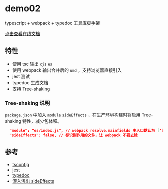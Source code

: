 # demo02

typescript + webpack + typedoc 工具库脚手架

[点击查看在线文档](https://caijf.github.io/lib-demos/demo02/docs/index.html)

## 特性

- 使用 tsc 输出 `cjs` `es`
- 使用 webpack 输出合并后的 `umd` ，支持浏览器直接引入
- jest 测试
- typedoc 生成文档
- 支持 Tree-shaking

### Tree-shaking 说明

`package.json` 中加入 `module` `sideEffects` ，在生产环境构建时将启用 Tree-shaking 特性，减少包体积。

```json
  "module": "es/index.js", // webpack resolve.mainfields 主入口默认为 ['browser', 'module', 'main']
  "sideEffects": false, // 标识副作用的文件，让 webpack 不要去除
```

## 参考

- [tsconfig](https://www.staging-typescript.org/zh/tsconfig)
- [jest](https://facebook.github.io/jest/)
- [typedoc](http://typedoc.org/)
- [深入浅出 sideEffects](https://github.com/happylindz/blog/issues/15)

